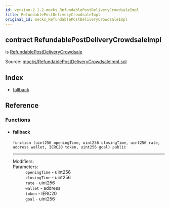 ```yaml
---
id: version-2.1.2-mocks_RefundablePostDeliveryCrowdsaleImpl
title: RefundablePostDeliveryCrowdsaleImpl
original_id: mocks_RefundablePostDeliveryCrowdsaleImpl
---
```


<div class="contract-doc"><div class="contract"><h2 class="contract-header"><span class="contract-kind">contract</span> RefundablePostDeliveryCrowdsaleImpl</h2><p class="base-contracts"><span>is</span> <a href="crowdsale_distribution_RefundablePostDeliveryCrowdsale.html">RefundablePostDeliveryCrowdsale</a></p><div class="source">Source: <a href="https://github.com/OpenZeppelin/zeppelin-solidity/blob/v2.1.2/contracts/mocks/RefundablePostDeliveryCrowdsaleImpl.sol" target="_blank">mocks/RefundablePostDeliveryCrowdsaleImpl.sol</a></div></div><div class="index"><h2>Index</h2><ul><li><a href="mocks_RefundablePostDeliveryCrowdsaleImpl.html#">fallback</a></li></ul></div><div class="reference"><h2>Reference</h2><div class="functions"><h3>Functions</h3><ul><li><div class="item function"><span id="fallback" class="anchor-marker"></span><h4 class="name">fallback</h4><div class="body"><code class="signature">function <strong></strong><span>(uint256 openingTime, uint256 closingTime, uint256 rate, address wallet, IERC20 token, uint256 goal) </span><span>public </span></code><hr/><dl><dt><span class="label-modifiers">Modifiers:</span></dt><dd></dd><dt><span class="label-parameters">Parameters:</span></dt><dd><div><code>openingTime</code> - uint256</div><div><code>closingTime</code> - uint256</div><div><code>rate</code> - uint256</div><div><code>wallet</code> - address</div><div><code>token</code> - IERC20</div><div><code>goal</code> - uint256</div></dd></dl></div></div></li></ul></div></div></div>
